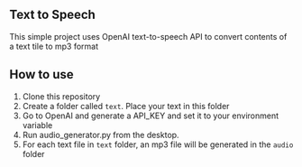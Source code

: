 ## Text to Speech

This simple project uses OpenAI text-to-speech API to convert contents of a text tile to mp3 format

## How to use

1. Clone this repository
2. Create a folder called `text`. Place your text in this folder
3. Go to OpenAI and generate a API_KEY and set it to your environment variable
4. Run audio_generator.py from the desktop.
5. For each text file in `text` folder, an mp3 file will be generated in the `audio` folder